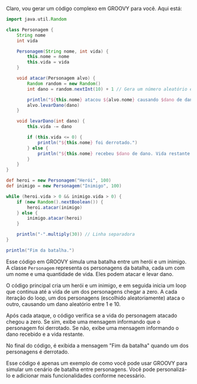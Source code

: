 Claro, vou gerar um código complexo em GROOVY para você. Aqui está:

```groovy
import java.util.Random

class Personagem {
    String nome
    int vida

    Personagem(String nome, int vida) {
        this.nome = nome
        this.vida = vida
    }

    void atacar(Personagem alvo) {
        Random random = new Random()
        int dano = random.nextInt(10) + 1 // Gera um número aleatório entre 1 e 10

        println("${this.nome} atacou ${alvo.nome} causando $dano de dano.")
        alvo.levarDano(dano)
    }

    void levarDano(int dano) {
        this.vida -= dano

        if (this.vida <= 0) {
            println("${this.nome} foi derrotado.")
        } else {
            println("${this.nome} recebeu $dano de dano. Vida restante: ${this.vida}")
        }
    }
}

def heroi = new Personagem("Herói", 100)
def inimigo = new Personagem("Inimigo", 100)

while (heroi.vida > 0 && inimigo.vida > 0) {
    if (new Random().nextBoolean()) {
        heroi.atacar(inimigo)
    } else {
        inimigo.atacar(heroi)
    }

    println("-".multiply(30)) // Linha separadora
}

println("Fim da batalha.")
```

Esse código em GROOVY simula uma batalha entre um herói e um inimigo. A classe `Personagem` representa os personagens da batalha, cada um com um nome e uma quantidade de vida. Eles podem atacar e levar dano.

O código principal cria um herói e um inimigo, e em seguida inicia um loop que continua até a vida de um dos personagens chegar a zero. A cada iteração do loop, um dos personagens (escolhido aleatoriamente) ataca o outro, causando um dano aleatório entre 1 e 10.

Após cada ataque, o código verifica se a vida do personagem atacado chegou a zero. Se sim, exibe uma mensagem informando que o personagem foi derrotado. Se não, exibe uma mensagem informando o dano recebido e a vida restante.

No final do código, é exibida a mensagem "Fim da batalha" quando um dos personagens é derrotado.

Esse código é apenas um exemplo de como você pode usar GROOVY para simular um cenário de batalha entre personagens. Você pode personalizá-lo e adicionar mais funcionalidades conforme necessário.